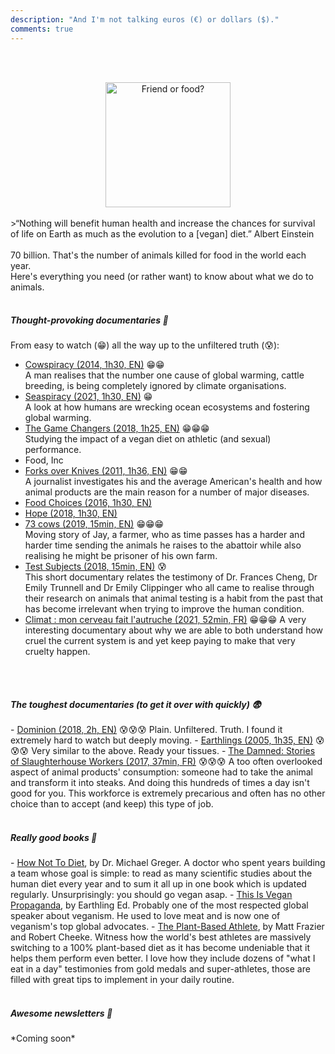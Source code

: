 ```yaml
---
description: "And I'm not talking euros (€) or dollars ($)."
comments: true
---
```

<br><br>
<center>
    <img src="{{ site.baseurl }}/images/friend-or-food.jpg" alt="Friend or food?" height="200" width="auto">
</center>
<br>
>“Nothing will benefit human health and increase the chances for survival of life on Earth as much as the evolution to a [vegan] diet.” Albert Einstein
<br>
<br>
70 billion. That's the number of animals killed for food in the world each year.
<br>
Here's everything you need (or rather want) to know about what we do to animals.
<br>
<br>
<h5>Thought-provoking documentaries 🧠</h5>

From easy to watch (😁) all the way up to the unfiltered truth (😰):

- <a href="https://youtu.be/kxMBrqDvFhE" target="_blank">Cowspiracy (2014, 1h30, EN)</a> 😁😁<br>
A man realises that the number one cause of global warming, cattle breeding, is being completely ignored by climate organisations.
- <a href="https://www.netflix.com/fr-en/title/81014008" target="_blank">Seaspiracy (2021, 1h30, EN)</a> 😁<br>
A look at how humans are wrecking ocean ecosystems and fostering global warming.
- <a href="https://youtu.be/-LZnZSTes_Y" target="_blank">The Game Changers (2018, 1h25, EN)</a> 😁😁😁<br>
Studying the impact of a vegan diet on athletic (and sexual) performance.
- Food, Inc 
- <a href="https://youtu.be/oNKco49LOtM" target="_blank">Forks over Knives (2011, 1h36, EN)</a> 😁😁<br>
A journalist investigates his and the average American's health and how animal products are the main reason for a number of major diseases.
- <a href="https://vimeo.com/197280362" target="_blank">Food Choices (2016, 1h30, EN)</a>
- <a href="https://youtu.be/pDg7tlEJD64" target="_blank">Hope (2018, 1h30, EN)</a> 
- <a href="https://vimeo.com/293352305" target="_blank">73 cows (2019, 15min, EN)</a> 😁😁😁<br>
Moving story of Jay, a farmer, who as time passes has a harder and harder time sending the animals he raises to the abattoir while also realising he might be prisoner of his own farm.
- <a href="https://lockwoodfilm.com/test-subjects" target="_blank">Test Subjects (2018, 15min, EN)</a> 😰<br>
This short documentary relates the testimony of Dr. Frances Cheng, Dr Emily Trunnell and Dr Emily Clippinger who all came to realise through their research on animals that animal testing is a habit from the past that has become irrelevant when trying to improve the human condition.
- <a href="https://www.arte.tv/fr/videos/098858-000-A/climat-mon-cerveau-fait-l-autruche/" target="_blank">Climat : mon cerveau fait l'autruche (2021, 52min, FR)</a> 😁😁😁
A very interesting documentary about why we are able to both understand how cruel the current system is and yet keep paying to make that very cruelty happen.

<br>
<br>
<h5>The toughest documentaries (to get it over with quickly) 😨</h5>
- <a href="https://youtu.be/LQRAfJyEsko" target="_blank">Dominion (2018, 2h, EN)</a> 😰😰😰  
Plain. Unfiltered. Truth. I found it extremely hard to watch but deeply moving.
- <a href="https://youtu.be/8gqwpfEcBjI" target="_blank">Earthlings (2005, 1h35, EN)</a> 😰😰😰  
Very similar to the above. Ready your tissues.
- <a href="https://youtu.be/Trge8blO_hI" target="_blank">The Damned: Stories of Slaughterhouse Workers (2017, 37min, FR)</a> 😰😰😰  
A too often overlooked aspect of animal products' consumption: someone had to take the animal and transform it into steaks. And doing this hundreds of times a day isn't good for you. This workforce is extremely precarious and often has no other choice than to accept (and keep) this type of job.

<br>
<br>
<h5>Really good books 📖</h5>
- <a href="https://nutritionfacts.org/book/how-not-to-diet/" target="_blank">How Not To Diet</a>, by Dr. Michael Greger.  
A doctor who spent years building a team whose goal is simple: to read as many scientific studies about the human diet every year and to sum it all up in one book which is updated regularly. Unsurprisingly: you should go vegan asap.  
- <a href="https://earthlinged.org/orderbook" target="_blank">This Is Vegan Propaganda</a>, by Earthling Ed.  
Probably one of the most respected global speaker about veganism. He used to love meat and is now one of veganism's top global advocates.  
- <a href="https://book.nomeatathlete.com/" target="_blank">The Plant-Based Athlete</a>, by Matt Frazier and Robert Cheeke.  
Witness how the world's best athletes are massively switching to a 100% plant-based diet as it has become undeniable that it helps them perform even better. I love how they include dozens of "what I eat in a day" testimonies from gold medals and super-athletes, those are filled with great tips to implement in your daily routine.  

<br>
<br>
<h5>Awesome newsletters 💌</h5>
*Coming soon*
